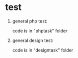# test

1) general php test:

   code is in "phptask" folder

2) general design test:

   code is in "designtask" folder

